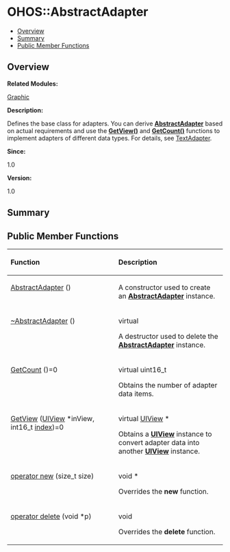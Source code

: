 # OHOS::AbstractAdapter<a name="EN-US_TOPIC_0000001055518108"></a>

-   [Overview](#section1108330733165633)
-   [Summary](#section508897820165633)
-   [Public Member Functions](#pub-methods)

## **Overview**<a name="section1108330733165633"></a>

**Related Modules:**

[Graphic](graphic.md)

**Description:**

Defines the base class for adapters. You can derive  **[AbstractAdapter](ohos-abstractadapter.md)**  based on actual requirements and use the  **[GetView\(\)](graphic.md#gab155b2f4a6d8fd97755dcd1e6d3d8361)**  and  **[GetCount\(\)](graphic.md#ga67021b360d4097c475d5e24519b5276d)**  functions to implement adapters of different data types. For details, see  [TextAdapter](ohos-textadapter.md). 

**Since:**

1.0

**Version:**

1.0

## **Summary**<a name="section508897820165633"></a>

## Public Member Functions<a name="pub-methods"></a>

<a name="table543295938165633"></a>
<table><thead align="left"><tr id="row1372593646165633"><th class="cellrowborder" valign="top" width="50%" id="mcps1.1.3.1.1"><p id="p1307474476165633"><a name="p1307474476165633"></a><a name="p1307474476165633"></a>Function</p>
</th>
<th class="cellrowborder" valign="top" width="50%" id="mcps1.1.3.1.2"><p id="p427608560165633"><a name="p427608560165633"></a><a name="p427608560165633"></a>Description</p>
</th>
</tr>
</thead>
<tbody><tr id="row76314259165633"><td class="cellrowborder" valign="top" width="50%" headers="mcps1.1.3.1.1 "><p id="p864695965165633"><a name="p864695965165633"></a><a name="p864695965165633"></a><a href="graphic.md#gab60e1c77fb98352bd62e56b550d75d88">AbstractAdapter</a> ()</p>
</td>
<td class="cellrowborder" valign="top" width="50%" headers="mcps1.1.3.1.2 "><p id="p695636605165633"><a name="p695636605165633"></a><a name="p695636605165633"></a> </p>
<p id="p630404967165633"><a name="p630404967165633"></a><a name="p630404967165633"></a>A constructor used to create an <strong id="b614287071165633"><a name="b614287071165633"></a><a name="b614287071165633"></a><a href="ohos-abstractadapter.md">AbstractAdapter</a></strong> instance. </p>
</td>
</tr>
<tr id="row814071078165633"><td class="cellrowborder" valign="top" width="50%" headers="mcps1.1.3.1.1 "><p id="p761446819165633"><a name="p761446819165633"></a><a name="p761446819165633"></a><a href="graphic.md#ga86fbbc62904d459ec4fa39bab7703af7">~AbstractAdapter</a> ()</p>
</td>
<td class="cellrowborder" valign="top" width="50%" headers="mcps1.1.3.1.2 "><p id="p1860326790165633"><a name="p1860326790165633"></a><a name="p1860326790165633"></a>virtual </p>
<p id="p543424066165633"><a name="p543424066165633"></a><a name="p543424066165633"></a>A destructor used to delete the <strong id="b1740301460165633"><a name="b1740301460165633"></a><a name="b1740301460165633"></a><a href="ohos-abstractadapter.md">AbstractAdapter</a></strong> instance. </p>
</td>
</tr>
<tr id="row1589194364165633"><td class="cellrowborder" valign="top" width="50%" headers="mcps1.1.3.1.1 "><p id="p313158366165633"><a name="p313158366165633"></a><a name="p313158366165633"></a><a href="graphic.md#ga67021b360d4097c475d5e24519b5276d">GetCount</a> ()=0</p>
</td>
<td class="cellrowborder" valign="top" width="50%" headers="mcps1.1.3.1.2 "><p id="p1121711562165633"><a name="p1121711562165633"></a><a name="p1121711562165633"></a>virtual uint16_t </p>
<p id="p1055952361165633"><a name="p1055952361165633"></a><a name="p1055952361165633"></a>Obtains the number of adapter data items. </p>
</td>
</tr>
<tr id="row1947846359165633"><td class="cellrowborder" valign="top" width="50%" headers="mcps1.1.3.1.1 "><p id="p1122493829165633"><a name="p1122493829165633"></a><a name="p1122493829165633"></a><a href="graphic.md#gab155b2f4a6d8fd97755dcd1e6d3d8361">GetView</a> (<a href="ohos-uiview.md">UIView</a> *inView, int16_t <a href="utils.md#ga1d3748ca570dcb09a2fb28e8015107dd">index</a>)=0</p>
</td>
<td class="cellrowborder" valign="top" width="50%" headers="mcps1.1.3.1.2 "><p id="p386373641165633"><a name="p386373641165633"></a><a name="p386373641165633"></a>virtual <a href="ohos-uiview.md">UIView</a> * </p>
<p id="p519227157165633"><a name="p519227157165633"></a><a name="p519227157165633"></a>Obtains a <strong id="b1093181076165633"><a name="b1093181076165633"></a><a name="b1093181076165633"></a><a href="ohos-uiview.md">UIView</a></strong> instance to convert adapter data into another <strong id="b767531038165633"><a name="b767531038165633"></a><a name="b767531038165633"></a><a href="ohos-uiview.md">UIView</a></strong> instance. </p>
</td>
</tr>
<tr id="row2050082347165633"><td class="cellrowborder" valign="top" width="50%" headers="mcps1.1.3.1.1 "><p id="p1416625694165633"><a name="p1416625694165633"></a><a name="p1416625694165633"></a><a href="graphic.md#ga4854963aa969ee20a6cd174a70f5cd23">operator new</a> (size_t size)</p>
</td>
<td class="cellrowborder" valign="top" width="50%" headers="mcps1.1.3.1.2 "><p id="p274687077165633"><a name="p274687077165633"></a><a name="p274687077165633"></a>void * </p>
<p id="p310469831165633"><a name="p310469831165633"></a><a name="p310469831165633"></a>Overrides the <strong id="b115617379165633"><a name="b115617379165633"></a><a name="b115617379165633"></a>new</strong> function. </p>
</td>
</tr>
<tr id="row1151550884165633"><td class="cellrowborder" valign="top" width="50%" headers="mcps1.1.3.1.1 "><p id="p1745812690165633"><a name="p1745812690165633"></a><a name="p1745812690165633"></a><a href="graphic.md#gadf1997a0f56ac2b220e7f0f8e8e0a6ef">operator delete</a> (void *p)</p>
</td>
<td class="cellrowborder" valign="top" width="50%" headers="mcps1.1.3.1.2 "><p id="p26718515165633"><a name="p26718515165633"></a><a name="p26718515165633"></a>void </p>
<p id="p477134882165633"><a name="p477134882165633"></a><a name="p477134882165633"></a>Overrides the <strong id="b1983563747165633"><a name="b1983563747165633"></a><a name="b1983563747165633"></a>delete</strong> function. </p>
</td>
</tr>
</tbody>
</table>

